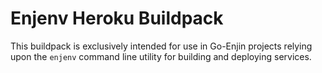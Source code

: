 # Enjenv Heroku Buildpack

This buildpack is exclusively intended for use in Go-Enjin projects
relying upon the `enjenv` command line utility for building and
deploying services.
